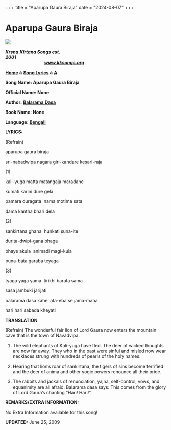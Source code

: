 +++
title = "Aparupa Gaura Biraja"
date = "2024-08-07"
+++

# Aparupa Gaura Biraja
**[![](http://kksongs.org/image_files/image002.jpg)](http://kksongs.org/)**

**_Krsna_** **_Kirtana Songs est. 2001_**                                                                                                                                                      **_www.kksongs.org_**

**[Home](http://kksongs.org/)** **à** **[Song Lyrics](http://kksongs.org/lyrics.html)** **à** **[A](http://kksongs.org/songs/song_a.html)**

**Song Name: Aparupa Gaura Biraja**

**Official Name: None**

**Author:** [**Balarama** **Dasa**](http://kksongs.org/authors/list/balarama.html)

**Book Name: None**

**Language: [Bengali](http://kksongs.org/language/list/bengali.html)**

**LYRICS:**

(Refrain)

aparupa gaura biraja

sri-nabadwipa nagara giri-kandare kesari\-raja

(1)

kali-yuga matta matangaja maradane

kumati karini dure gela

pamara duragata  nama motima sata

dama kantha bhari dela

(2)

sankirtana ghana  hunkati suna-ite

durita-dwipi-gana bhaga

bhaye akula  animadi magi-kula

puna-bata garaba teyaga

(3)

tyaga yaga yama  tirikhi barata sama

sasa jambuki jarijati

balarama dasa kahe  ata-eba se jama-maha

hari hari sabada kheyati

**TRANSLATION**

(Refrain) The wonderful fair lion of Lord Gaura now enters the mountain cave that is the town of Navadvipa.

1) The wild elephants of Kali-yuga have fled. The deer of wicked thoughts are now far away. They who in the past were sinful and misled now wear necklaces strung with hundreds of pearls of the holy names.

2) Hearing that lion’s roar of sankirtana, the tigers of sins become terrified and the deer of anima and other yogic powers renounce all their pride.

3) The rabbits and jackals of renunciation, yajna, self-control, vows, and equanimity are all afraid. Balarama dasa says: This comes from the glory of Lord Gaura’s chanting “Hari! Hari!”

**REMARKS/EXTRA INFORMATION:**

No Extra Information available for this song!

**UPDATED:** June 25, 2009